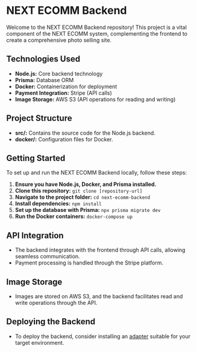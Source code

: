 # NEXT ECOMM Backend

Welcome to the NEXT ECOMM Backend repository! This project is a vital component of the NEXT ECOMM system, complementing the frontend to create a comprehensive photo selling site.

## Technologies Used

- **Node.js:** Core backend technology
- **Prisma:** Database ORM
- **Docker:** Containerization for deployment
- **Payment Integration:** Stripe (API calls)
- **Image Storage:** AWS S3 (API operations for reading and writing)

## Project Structure

- **src/:** Contains the source code for the Node.js backend.
- **docker/:** Configuration files for Docker.

## Getting Started

To set up and run the NEXT ECOMM Backend locally, follow these steps:

1. **Ensure you have Node.js, Docker, and Prisma installed.**
2. **Clone this repository:** `git clone [repository-url]`
3. **Navigate to the project folder:** `cd next-ecomm-backend`
4. **Install dependencies:** `npm install`
5. **Set up the database with Prisma:** `npx prisma migrate dev`
6. **Run the Docker containers:** `docker-compose up`

## API Integration

- The backend integrates with the frontend through API calls, allowing seamless communication.
- Payment processing is handled through the Stripe platform.

## Image Storage

- Images are stored on AWS S3, and the backend facilitates read and write operations through the API.

## Deploying the Backend

- To deploy the backend, consider installing an [adapter](https://kit.svelte.dev/docs/adapters) suitable for your target environment.
